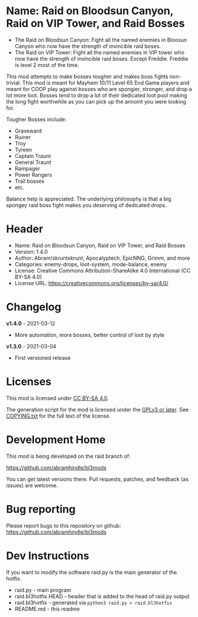 Name: Raid on Bloodsun Canyon, Raid on VIP Tower, and Raid Bosses
=================================================================

* The Raid on Bloodsun Canyon: Fight all the named enemies in
  Bloosun Canyon who now have the strength of invincible raid boses.
* The Raid on VIP Tower: Fight all the named enemies in VIP tower
  who now have the strength of invincible raid boses. Except
  Freddie. Freddie is level 2 most of the time.

This mod attempts to make bosses tougher and makes boss fights
non-trivial. This mod is meant for Mayhem 10/11 Level 65 End Game
players and meant for COOP play against bosses who are spongier,
stronger, and drop a lot more loot. Bosses tend to drop a lot of their
dedicated loot pool making the long fight worthwhile as you can pick
up the annoint you were looking for.

Tougher Bosses include:
* Graveward
* Ruiner
* Troy
* Tyreen
* Captain Traunt 
* General Traunt 
* Rampager
* Power Rangers
* Trail bosses
* etc.

Balance help is appreciated. The underlying philosophy is that a big
spongey raid boss fight makes you deserving of dedicated drops.

Header
======
* Name: Raid on Bloodsun Canyon, Raid on VIP Tower, and Raid Bosses
* Version: 1.4.0
* Author: Abram/skruntskrunt,  Apocalyptech, EpicNNG, Grimm, and more
* Categories: enemy-drops, loot-system, mode-balance, enemy
* License: Creative Commons Attribution-ShareAlike 4.0 International (CC BY-SA 4.0)
* License URL: https://creativecommons.org/licenses/by-sa/4.0/


Changelog
=========
**v1.4.0** - 2021-03-12
 * More automation, more bosses, better control of loot by style

**v1.3.0** - 2021-03-04
 * First versioned release
 
Licenses
========

This mod is licensed under [CC BY-SA 4.0](https://creativecommons.org/licenses/by-sa/4.0/).

The generation script for the mod is licensed under the
[GPLv3 or later](https://www.gnu.org/licenses/quick-guide-gplv3.html).
See [COPYING.txt](../../COPYING.txt) for the full text of the license.

Development Home
================

This mod is being developed on the raid branch of:

https://github.com/abramhindle/bl3mods

You can get latest versions there. Pull requests, patches, and
feedback (as issues) are welcome.

Bug reporting
=============

Please report bugs to this repository on github: https://github.com/abramhindle/bl3mods

Dev Instructions
================

If you want to modify the software raid.py is the main generator of the hotfix.

* raid.py - main program
* raid.bl3hotfix.HEAD - header that is added to the head of raid.py output
* raid.bl3hotfix - generated via `python3 raid.py > raid.bl3hotfix`
* README.md - this readme
